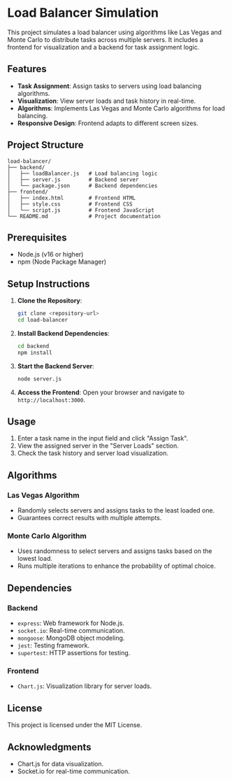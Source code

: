 # Load Balancer Simulation

This project simulates a load balancer using algorithms like Las Vegas and Monte Carlo to distribute tasks across multiple servers. It includes a frontend for visualization and a backend for task assignment logic.

## Features

- **Task Assignment**: Assign tasks to servers using load balancing algorithms.
- **Visualization**: View server loads and task history in real-time.
- **Algorithms**: Implements Las Vegas and Monte Carlo algorithms for load balancing.
- **Responsive Design**: Frontend adapts to different screen sizes.

## Project Structure

```
load-balancer/
├── backend/
│   ├── loadBalancer.js   # Load balancing logic
│   ├── server.js         # Backend server
│   └── package.json      # Backend dependencies
├── frontend/
│   ├── index.html        # Frontend HTML
│   ├── style.css         # Frontend CSS
│   └── script.js         # Frontend JavaScript
└── README.md             # Project documentation
```

## Prerequisites

- Node.js (v16 or higher)
- npm (Node Package Manager)

## Setup Instructions

1. **Clone the Repository**:
   ```bash
   git clone <repository-url>
   cd load-balancer
   ```

2. **Install Backend Dependencies**:
   ```bash
   cd backend
   npm install
   ```

3. **Start the Backend Server**:
   ```bash
   node server.js
   ```

4. **Access the Frontend**:
   Open your browser and navigate to `http://localhost:3000`.

## Usage

1. Enter a task name in the input field and click "Assign Task".
2. View the assigned server in the "Server Loads" section.
3. Check the task history and server load visualization.

## Algorithms

### Las Vegas Algorithm
- Randomly selects servers and assigns tasks to the least loaded one.
- Guarantees correct results with multiple attempts.

### Monte Carlo Algorithm
- Uses randomness to select servers and assigns tasks based on the lowest load.
- Runs multiple iterations to enhance the probability of optimal choice.

## Dependencies

### Backend
- `express`: Web framework for Node.js.
- `socket.io`: Real-time communication.
- `mongoose`: MongoDB object modeling.
- `jest`: Testing framework.
- `supertest`: HTTP assertions for testing.

### Frontend
- `Chart.js`: Visualization library for server loads.

## License

This project is licensed under the MIT License.

## Acknowledgments

- Chart.js for data visualization.
- Socket.io for real-time communication.
